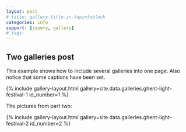 ```yaml
---
layout: post
# title: gallery-title-in-topinfoblock
categories: info
support: [jquery, gallery]
# tags:
---
```


## Two galleries post

This example shows how to include several galleries into one page. Also notice that some captions have been set.

{% include gallery-layout.html gallery=site.data.galleries.ghent-light-festival-1 id_number=1 %}

The pictures from part two:

{% include gallery-layout.html gallery=site.data.galleries.ghent-light-festival-2 id_number=2 %}